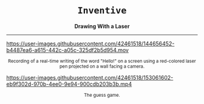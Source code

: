 <div align="center">

  <h1><code>Inventive</code></h1>

  <p>
    <strong>Drawing With a Laser</strong>
  </p>
  
</div>

***


https://user-images.githubusercontent.com/42461518/144656452-b4487ea6-a615-442c-a05c-325df2b5d954.mov

<p align="center" text-align="center">
  <sub>
    Recording of a real-time writing of the word "Hello!" on a screen using a red-colored laser pen projected on a wall facing a camera.
  </sub>
<br /> </p>





https://user-images.githubusercontent.com/42461518/153061602-eb9f302d-970b-4ee0-9e94-900cdb203b3b.mp4

<p align="center" text-align="center">
  <sub>
    The guess game.
  </sub>
<br /> </p>

